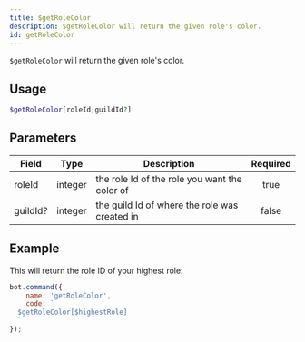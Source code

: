 ```yaml
---
title: $getRoleColor
description: $getRoleColor will return the given role's color.
id: getRoleColor
---
```


`$getRoleColor` will return the given role's color.

## Usage

```php
$getRoleColor[roleId;guildId?]
```

## Parameters

| Field    | Type    | Description                                   | Required |
|----------|---------|-----------------------------------------------|:--------:|
| roleId   | integer | the role Id of the role you want the color of |   true   |
| guildId? | integer | the guild Id of where the role was created in |  false   |

## Example

This will return the role ID of your highest role:

```javascript
bot.command({
    name: 'getRoleColor',
    code: `
  $getRoleColor[$highestRole]
  `
});
```